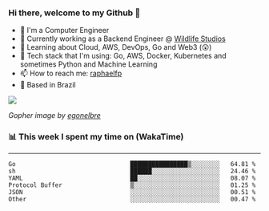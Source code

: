 ### Hi there, welcome to my Github 👋

- 📖 I'm a Computer Engineer
- 🔭 Currently working as a Backend Engineer @ [Wildlife Studios](https://wildlifestudios.com/)
- 🌱 Learning about Cloud, AWS, DevOps, Go and Web3 (😲)
- 🚀 Tech stack that I'm using: Go, AWS, Docker, Kubernetes and sometimes Python and Machine Learning
- 📫 How to reach me: [raphaelfp](https://linkedin.com/in/raphaelfp)
- 🏡 Based in Brazil

![](https://github.com/raphaelfp/gophers/blob/master/.thumb/animation/morning-coffee-3x.gif)

*Gopher image by [egonelbre](https://github.com/egonelbre/)*

### 📊 This week I spent my time on (WakaTime)

---

<!--START_SECTION:waka-->

```text
Go                                ████████████████▒░░░░░░░░   64.81 %
sh                                ██████░░░░░░░░░░░░░░░░░░░   24.46 %
YAML                              ██░░░░░░░░░░░░░░░░░░░░░░░   08.07 %
Protocol Buffer                   ▒░░░░░░░░░░░░░░░░░░░░░░░░   01.25 %
JSON                              ░░░░░░░░░░░░░░░░░░░░░░░░░   00.51 %
Other                             ░░░░░░░░░░░░░░░░░░░░░░░░░   00.47 %
```

<!--END_SECTION:waka-->
